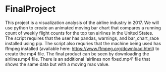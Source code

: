 # FinalProject

This project is a visualization analysis of the airline industry in 2017. We will use python to create an animated moving bar chart that compares a running count of weekly flight counts for the top ten airlines in the United States. The script requires that the user has pandas, warnings, and bar_chart_race installed using pip. The script also requries that the machine being used has ffmpeg installed (available here: https://www.ffmpeg.org/download.html) to create the mp4 file. The final product can be seen by downloading the airlines.mp4 file. There is an additional 'airlines non fixed.mp4' file that shows the same data but with a moving max value.
